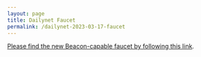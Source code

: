 ```yaml
---
layout: page
title: Dailynet Faucet
permalink: /dailynet-2023-03-17-faucet
---
```


[Please find the new Beacon-capable faucet by following this link](https://faucet.dailynet-2023-03-17.teztnets.xyz).
